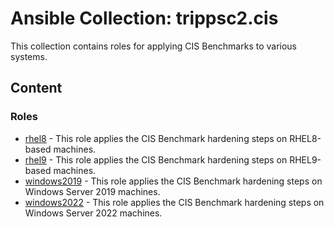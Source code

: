 # Ansible Collection: trippsc2.cis

This collection contains roles for applying CIS Benchmarks to various systems.

## Content

### Roles

- [rhel8](roles/rhel8/README.md) - This role applies the CIS Benchmark hardening steps on RHEL8-based machines.
- [rhel9](roles/rhel9/README.md) - This role applies the CIS Benchmark hardening steps on RHEL9-based machines.
- [windows2019](roles/windows2019/README.md) - This role applies the CIS Benchmark hardening steps on Windows Server 2019 machines.
- [windows2022](roles/windows2022/README.md) - This role applies the CIS Benchmark hardening steps on Windows Server 2022 machines.
